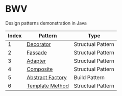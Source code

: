# BWV
Design patterns demonstration in Java

Index | Pattern | Type
--- | --- | ---
1 | [Decorator](https://github.com/shananiki/BWV/tree/main/src/decoratorpattern) | Structual Pattern
2 | [Fassade](https://github.com/shananiki/BWV/tree/main/src/fassadepattern) | Structual Pattern
3 | [Adapter](https://github.com/shananiki/BWV/tree/main/src/adapterpattern) | Structual Pattern
4 | [Composite](https://github.com/shananiki/BWV/tree/main/src/compositepattern) | Structual Pattern
5 | [Abstract Factory](https://github.com/shananiki/BWV/tree/main/src/abstractfactory) | Build Pattern
6 | [Template Method](https://github.com/shananiki/BWV/tree/main/src/templatemethod) | Structual Pattern
